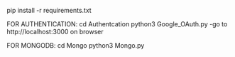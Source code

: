 pip install -r requirements.txt

FOR AUTHENTICATION:
cd Authentcation
python3 Google_OAuth.py
    -go to http://localhost:3000 on browser

FOR MONGODB:
cd Mongo
python3 Mongo.py